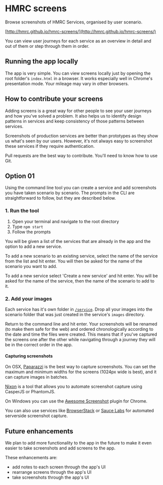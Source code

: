 HMRC screens
================

Browse screenshots of HMRC Services, organised by user scenario.

[http://hmrc.github.io/hmrc-screens/](http://hmrc.github.io/hmrc-screens/)

You can view user journeys for each service as an overview in detail and out of them or step through them in order.

## Running the app locally

The app is very simple. You can view screens locally just by opening the root folder's `index.html` in a browser. It works especially well in Chrome's presentation mode. Your mileage may vary in other browsers.

## How to contribute your screens

Adding screens is a great way for other people to see your user journeys and how you've solved a problem. It also helps us to identify design patterns in services and keep consistency of those patterns between services. 

Screenshots of production services are better than prototypes as they show us what's seen by our users. However, it's not always easy to screenshot these services if they require authentication.

Pull requests are the best way to contribute. You'll need to know how to use Git.

## Option 01

Using the command line tool you can create a service and add screenshots you have taken scenario by scenario. The prompts in the CLI are straightforward to follow, but they are described below.

### 1. Run the tool

1. Open your terminal and navigate to the root directory
2. Type `npm start`
3. Follow the prompts

You will be given a list of the services that are already in the app and the option to add a new service.

To add a new scenario to an existing service, select the name of the service from the list and hit enter. You will then be asked for the name of the scenario you want to add.

To add a new service select 'Create a new service' and hit enter. You will be asked for the name of the service, then the name of the scenario to add to it.

### 2. Add your images

Each service has it's own folder in [`/service`](https://github.com/hmrc/hmrc-screens/tree/gh-pages/service). Drop all your images into the scenario folder that was just created in the service's `images` directory.

Return to the command line and hit enter. Your screenshots will be renamed (to make them safe for the web) and ordered chronologically according to the date and time the files were created. This means that if you've captured the screens one after the other while navigating through a journey they will be in the correct order in the app.

#### Capturing screenshots

On OSX, [Paparazzi](https://derailer.org/paparazzi/) is the best way to capture screenshots. You can set the maximum and minimum widths for the screens (1024px wide is best), and it can capture images in batches.

[Nixon](https://github.com/joelanman/nixon) is a tool that allows you to automate screenshot capture using CasperJS or PhantomJS.

On Windows you can use the [Awesome Screenshot](https://chrome.google.com/webstore/detail/awesome-screenshot-captur/alelhddbbhepgpmgidjdcjakblofbmce?hl=en) plugin for Chrome.

You can also use services like [BrowserStack](http://www.browserstack.com/) or [Sauce Labs](https://saucelabs.com/) for automated serverside screenshot capture.

## Future enhancements

We plan to add more functionality to the app in the future to make it even easier to take screenshots and add screens to the app. 

These enhancements are:

* add notes to each screen through the app's UI
* rearrange screens through the app's UI
* take screenshots through the app's UI
